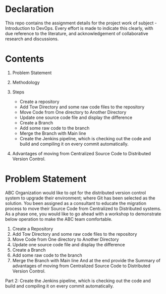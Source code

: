 
# Declaration 
This repo contains the assignment details for the project work of subject - Introduction to DevOps. Every effort is made to indicate this clearly, with due reference to the literature, and acknowledgement of collaborative research and discussions.

# Contents 
1. Problem Statement
2. Methodology
3. Steps
   - Create a repository
   - Add Tow Directory and some raw code files to the repository
   -  Move Code from One directory to Another Directory
   -  Update one source code file and display the difference
   -  Create a Branch
   -  Add some raw code to the branch
   -  Merge the Branch with Main line
   -  Create the Jenkins pipeline, which is checking out the code and build and compiling it on every commit automatically.

4. Advantages of moving from Centralized Source Code to Distributed Version Control.

# Problem Statement 
ABC Organization would like to opt for the distributed version control system to upgrade their environment; where Git has been selected as the solution.
You been assigned as a consultant to educate the migration process to move their Source Code from Centralized to Distributed systems. As a phase one, you would like to go ahead with a workshop to demonstrate below operation to make the ABC team comfortable.

1. Create a Repository
2. Add Tow Directory and some raw code files to the repository
3. Move Code from One directory to Another Directory
4. Update one source code file and display the difference
5. Create a Branch
6. Add some raw code to the branch
7. Merge the Branch with Main line
And at the end provide the Summary of advantages of moving from Centralized Source Code to Distributed Version Control.

Part 2:
Create the Jenkins pipeline, which is checking out the code and build and compiling it on every commit automatically.

